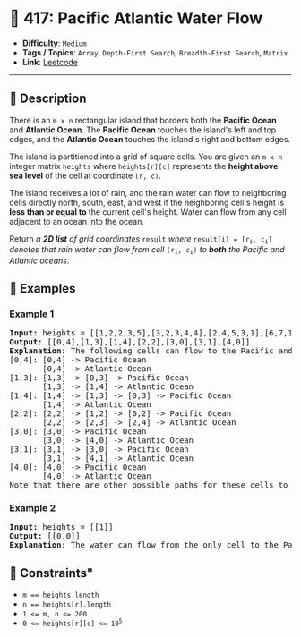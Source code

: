 # 🧩 417: Pacific Atlantic Water Flow

- **Difficulty**: `Medium`
- **Tags / Topics**: `Array`, `Depth-First Search`, `Breadth-First Search`, `Matrix`
- **Link**: [Leetcode](https://leetcode.com/problems/pacific-atlantic-water-flow/)

---

## 📜 Description

<p>There is an <code>m x n</code> rectangular island that borders both the <strong>Pacific Ocean</strong> and <strong>Atlantic Ocean</strong>. The <strong>Pacific Ocean</strong> touches the island&#39;s left and top edges, and the <strong>Atlantic Ocean</strong> touches the island&#39;s right and bottom edges.</p>

<p>The island is partitioned into a grid of square cells. You are given an <code>m x n</code> integer matrix <code>heights</code> where <code>heights[r][c]</code> represents the <strong>height above sea level</strong> of the cell at coordinate <code>(r, c)</code>.</p>

<p>The island receives a lot of rain, and the rain water can flow to neighboring cells directly north, south, east, and west if the neighboring cell&#39;s height is <strong>less than or equal to</strong> the current cell&#39;s height. Water can flow from any cell adjacent to an ocean into the ocean.</p>

<p>Return <em>a <strong>2D list</strong> of grid coordinates </em><code>result</code><em> where </em><code>result[i] = [r<sub>i</sub>, c<sub>i</sub>]</code><em> denotes that rain water can flow from cell </em><code>(r<sub>i</sub>, c<sub>i</sub>)</code><em> to <strong>both</strong> the Pacific and Atlantic oceans</em>.</p>




## 🧪 Examples

### Example 1
<pre>
<strong>Input:</strong> heights = [[1,2,2,3,5],[3,2,3,4,4],[2,4,5,3,1],[6,7,1,4,5],[5,1,1,2,4]]
<strong>Output:</strong> [[0,4],[1,3],[1,4],[2,2],[3,0],[3,1],[4,0]]
<strong>Explanation:</strong> The following cells can flow to the Pacific and Atlantic oceans, as shown below:
[0,4]: [0,4] -&gt; Pacific Ocean 
&nbsp;      [0,4] -&gt; Atlantic Ocean
[1,3]: [1,3] -&gt; [0,3] -&gt; Pacific Ocean 
&nbsp;      [1,3] -&gt; [1,4] -&gt; Atlantic Ocean
[1,4]: [1,4] -&gt; [1,3] -&gt; [0,3] -&gt; Pacific Ocean 
&nbsp;      [1,4] -&gt; Atlantic Ocean
[2,2]: [2,2] -&gt; [1,2] -&gt; [0,2] -&gt; Pacific Ocean 
&nbsp;      [2,2] -&gt; [2,3] -&gt; [2,4] -&gt; Atlantic Ocean
[3,0]: [3,0] -&gt; Pacific Ocean 
&nbsp;      [3,0] -&gt; [4,0] -&gt; Atlantic Ocean
[3,1]: [3,1] -&gt; [3,0] -&gt; Pacific Ocean 
&nbsp;      [3,1] -&gt; [4,1] -&gt; Atlantic Ocean
[4,0]: [4,0] -&gt; Pacific Ocean 
       [4,0] -&gt; Atlantic Ocean
Note that there are other possible paths for these cells to flow to the Pacific and Atlantic oceans.
</pre>


### Example 2
<pre>
<strong>Input:</strong> heights = [[1]]
<strong>Output:</strong> [[0,0]]
<strong>Explanation:</strong> The water can flow from the only cell to the Pacific and Atlantic oceans.
</pre>




## 📌 Constraints"
<ul>
	<li><code>m == heights.length</code></li>
	<li><code>n == heights[r].length</code></li>
	<li><code>1 &lt;= m, n &lt;= 200</code></li>
	<li><code>0 &lt;= heights[r][c] &lt;= 10<sup>5</sup></code></li>
</ul>

